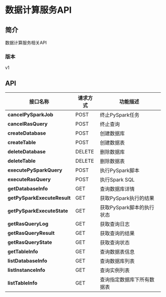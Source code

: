 # 数据计算服务API


## 简介
数据计算服务相关API


### 版本
v1


## API
|接口名称|请求方式|功能描述|
|---|---|---|
|**cancelPySparkJob**|POST|终止PySpark任务|
|**cancelRasQuery**|POST|终止查询|
|**createDatabase**|POST|创建数据库|
|**createTable**|POST|创建数据表|
|**deleteDatabase**|DELETE|删除数据库|
|**deleteTable**|DELETE|删除数据表|
|**executePySparkQuery**|POST|执行PySpark脚本|
|**executeRasQuery**|POST|执行Spark SQL|
|**getDatabaseInfo**|GET|查询数据库详情|
|**getPySparkExecuteResult**|GET|获取PySpark执行的结果|
|**getPySparkExecuteState**|GET|获取PySpark脚本的执行状态|
|**getRasQueryLog**|GET|获取查询日志|
|**getRasQueryResult**|GET|获取查询的结果|
|**getRasQueryState**|GET|获取查询状态|
|**getTableInfo**|GET|查询数据表信息|
|**listDatabaseInfo**|GET|查询数据库列表|
|**listInstanceInfo**|GET|查询实例列表|
|**listTableInfo**|GET|查询指定数据库下所有数据表|
